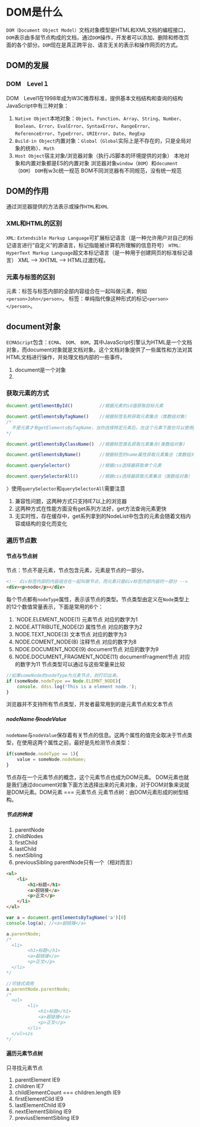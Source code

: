 # DOM是什么
`DOM（Document Object Model）`文档对象模型是HTML和XML文档的编程接口，`DOM`表示由多层节点构成的文档，通过`DOM`操作，开发者可以添加、删除和修改页面的各个部分。`DOM`现在是真正跨平台、语言无关的表示和操作网页的方式。
## DOM的发展
### DOM　Level１
DOM　Level1在1998年成为W3C推荐标准，提供基本文档结构和查询的结构
JavaScript中有三种对象：
1. `Native Object`本地对象：`Object`、`Function`、`Array`、`String`、`Number`、`Boolean`、`Error`、`EvalError`、`SyntaxError`、`RangeError`、`ReferenceError`、`TypeError`、`URIError`、`Date`、`RegExp`
2. `Build-in Object`内置对象：`Global`（`Global`实际上是不存在的，只是全局对象的统称）、`Math`
3. `Host Object`宿主对象/浏览器对象（执行JS脚本的环境提供的对象）
本地对象和内置对象都是ES的内置对象
浏览器对象`window`（`BOM`）和`document`（`DOM`）
`DOM`有w3c统一规范
BOM不同浏览器有不同规范，没有统一规范
## DOM的作用
通过浏览器提供的方法表示或操作`HTML`和`XML`
### XML和HTML的区别
`XML`: `Extendsible Markup Language`可扩展标记语言（是一种允许用户对自己的标记语言进行“自定义”的源语言，标记指能被计算机所理解的信息符号）
`HTML`: `HyperText Markup Language`超文本标记语言（是一种用于创建网页的标准标记语言）
XML --> XHTML --> HTML过渡历程。
### 元素与标签的区别
元素：标签与标签内部的全部内容组合在一起叫做元素，例如`<person>John</person>`。
标签：单纯指代像这种形式的标记`<person></person>`。
## document对象
`ECMAScript`包含：`ECMA`、 `DOM`、 `BOM`，其中JavaScript引擎认为HTML是一个文档对象，而document对象就是文档对象。这个文档对象提供了一些属性和方法对其HTML文档进行操作，并处理文档内部的一些事件。
1. document是一个对象
2. 
### 获取元素的方式
```javascript
document.getElementById()          //根据元素的id值获取目标元素

document.getElementsByTagName()    //根据标签名称获取元素集合（类数组对象）
/*
  不是元素才有getElementsByTagName，当你选择特定元素后，在这个元素下面也可以使用getElementsByTagName
*/

document.getElementsByClassName()  //根据标签类名获取元素集合(类数组对象)

document.getElementsByName()       //根据标签的name属性获取元素集合（类数组对象）

document.querySelector()           //根据css选择器获取单个元素

document.querySelectorAll()        //根据css选择器获取元素集合（类数组对象）

```
〉使用`querySelector`和`querySelectorAll`需要注意
1. 兼容性问题，这两种方式只支持IE7以上的浏览器
2. 这两种方式在性能方面没有get系列方法好，get方法查询元素更快
3. 无实时性，存在缓存中，get系列拿到的NodeList中包含的元素会随着文档内容或结构的变化而变化


### 遍历节点数
#### 节点与节点树
节点：节点不是元素，节点包含元素，元素是节点的一部分。
```html
<!-- div标签内部的内容组合在一起叫做节点，而元素只是div标签内部内容的一部分 -->
<div><p>node</p></div>

```
每个节点都有`nodeType`属性，表示该节点的类型。节点类型由定义在`Node`类型上的12个数值常量表示，下面是常用的6个：
1. `NODE.ELEMENT_NODE(1) 元素节点 对应的数字为1
2. NODE.ATTRIBUTE_NODE(2) 属性节点 对应的数字为2
3. NODE.TEXT_NODE(3) 文本节点 对应的数字为3
4. NODE.COMENT_NODE(8) 注释节点 对应的数字为8
5. NDOE.DOCUMENT_NODE(9) document节点 对应的数字为9
6. NODE.DOCUMENT_FRAGMENT_NODE(11) documentFragment节点 对应的数字为11
节点类型可以通过与这些常量来比较
```javascript
//如果someNode的nodeType为元素节点，则打印出来。
if (someNode.nodeType == Node.ELEMNT_NODE){
    console. ddss.log('This is a element node.');
}
```
浏览器并不支持所有节点类型，开发者最常用到的是元素节点和文本节点
##### nodeName与nodeValue
`nodeName`与`nodeValue`保存着有关节点的信息。这两个属性的值完全取决于节点类型，在使用这两个属性之前，最好是先检测节点类型：
```javascript
if(someNode.nodeType == 1){
    value = someNode.nodeName;
}
```


节点存在一个元素节点的概念，这个元素节点也成为DOM元素。
DOM元素也就是我们通过document对象下面方法选择出来的元素对象，对于DOM对象来说就是DOM元素。DOM元素 === 元素节点
元素节点树：由DOM元素形成的树型结构。
##### 节点的种类
1. parentNode   
2. childNodes  
3. firstChild
4. lastChild
5. nextSibling
6. previousSibling
parentNode只有一个（相对而言）
```html
<ul>
    <li>
        <h1>标题</h1>
        <a>超链接</a>
        <p>正文</p>
    </li>
</ul>
```
```javascript
var a = document.getElementsByTagName('a')[0]
console.log(a); //<a>超链接</a>

a.parentNode;
/*
  <li>
        <h1>标题</h1>
        <a>超链接</a>
        <p>正文</p>
  </li>
*/

//可链式调用
a.parentNode.parentNode;
/*
  <ul>
        <li>
            <h1>标题</h1>
            <a>超链接</a>
            <p>正文</p>
        </li>
  </ul>szs
*/
```
#### 遍历元素节点树
只寻找元素节点
1. parentElement                          IE9
2. children                               IE7
3. childElementCount  === children.length IE9 
4. firstElementCild                       IE9
5. lastElementChild                       IE9
6. nextElementSibling                     IE9
7. previusElementSibling                  IE9